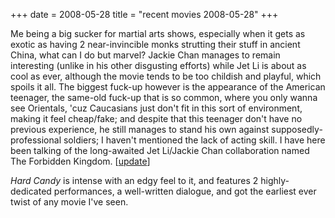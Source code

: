+++
date = 2008-05-28
title = "recent movies 2008-05-28"
+++

Me being a big sucker for martial arts shows, especially when it gets as
exotic as having 2 near-invincible monks strutting their stuff in
ancient China, what can I do but marvel? Jackie Chan manages to remain
interesting (unlike in his other disgusting efforts) while Jet Li is
about as cool as ever, although the movie tends to be too childish and
playful, which spoils it all. The biggest fuck-up however is the
appearance of the American teenager, the same-old fuck-up that is so
common, where you only wanna see Orientals, \'cuz Caucasians just don\'t
fit in this sort of environment, making it feel cheap/fake; and despite
that this teenager don\'t have no previous experience, he still manages
to stand his own against supposedly-professional soldiers; I haven\'t
mentioned the lack of acting skill. I have here been talking of the
long-awaited Jet Li/Jackie Chan collaboration named The Forbidden
Kingdom. \[[update]\]

*Hard Candy* is intense with an edgy feel to it, and features 2
highly-dedicated performances, a well-written dialogue, and got the
earliest ever twist of any movie I\'ve seen.

  [update]: http://movies.tshepang.net/recent-movies-2008-10-12
